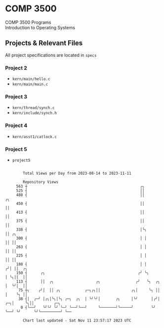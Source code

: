 # COMP 3500
COMP 3500 Programs  
Introduction to Operating Systems  
## Projects & Relevant Files
All project specifications are located in `specs`
### Project 2
- `kern/main/hello.c`
- `kern/main/main.c`
### Project 3
- `kern/thread/synch.c`
- `kern/include/synch.h`
### Project 4
- `kern/asst1/catlock.c`
### Project 5
- `project5`

```

        Total Views per Day from 2023-08-14 to 2023-11-11

        Repository Views
     563 ┼                                                   ╭╮
     525 ┤                                                   ││
     488 ┤                                                   ││             ╭╮
     450 ┤                                                   ││             ││
     413 ┤                                                   ││             ││
     375 ┤                                                   ││             ││
     338 ┤                                                   │╰╮            ││ ╭╮
     300 ┤                                                   │ │            ││ ││
     263 ┤                                                   │ │            ││ ││
     225 ┤                                                   │ │            ││ ││
     188 ┤                                                   │ │           ╭╯│ ││  ╭╮
     150 ┤      ╭╮                                          ╭╯ ╰╮          │ ╰╮││  ││
     113 ┤      ││  ╭╮                   ╭╮                ╭╯   ╰╮  ╭╮     │  ╰╯│  ││
      75 ┼╮    ╭╯│  ││ ╭╮           ╭─╮╭╮││              ╭╮│     ╰╮ ││     │    ╰╮ ││
      38 ┤│  ╭─╯ │╭╮│╰╮│╰╮ ╭─╮  ╭╮  │ ╰╯╰╯│       ╭╮     │╰╯      │╭╯│  ╭─╮│     ╰╮││         ╭─╮
       0 ┤╰──╯   ╰╯╰╯ ╰╯ ╰─╯ ╰──╯╰──╯     ╰───────╯╰─────╯        ╰╯ ╰──╯ ╰╯      ╰╯╰─────────╯ ╰──

        Chart last updated - Sat Nov 11 23:57:17 2023 UTC
        
```
